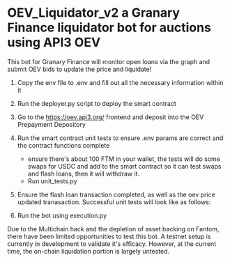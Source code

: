 # OEV_Liquidator_v2 a Granary Finance liquidator bot for auctions using API3 OEV

This bot for Granary Finance will monitor open loans via the graph and submit OEV bids to update the price and liquidate!

1. Copy the env file to .env and fill out all the necessary information within it
2. Run the deployer.py script to deploy the smart contract
3. Go to the https://oev.api3.org/ frontend and deposit into the OEV Prepayment Depository
4. Run the smart contract unit tests to ensure .env params are correct and the contract functions complete
   - ensure there's about 100 FTM in your wallet, the tests will do some swaps for USDC and add to the smart contract so it can test swaps and flash loans, then it will withdraw it.
   - Run unit_tests.py
5. Ensure the flash loan transaction completed, as well as the oev price updated tranasaction. Successful unit tests will look like as follows:

7. Run the bot using execution.py


Due to the Multichain hack and the depletion of asset backing on Fantom, there have been limited opportunities to test this bot. A testnet setup is currently in development to validate it's efficacy. However, at the current time, the on-chain liquidation portion is largely untested. 

